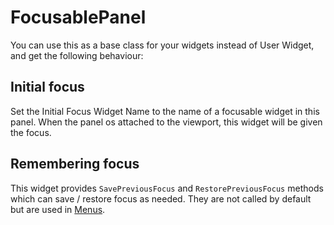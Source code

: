 # FocusablePanel

You can use this as a base class for your widgets instead of User Widget,
and get the following behaviour:

## Initial focus

Set the Initial Focus Widget Name to the name of a focusable widget in this panel.
When the panel os attached to the viewport, this widget will be given the focus.

## Remembering focus

This widget provides `SavePreviousFocus` and `RestorePreviousFocus` methods 
which can save / restore focus as needed. They are not called by default but 
are used in [Menus](Menus.md).